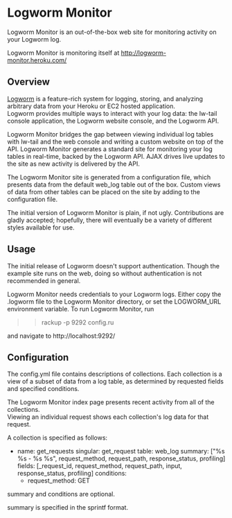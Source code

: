 Logworm Monitor
===============

Logworm Monitor is an out-of-the-box web site for monitoring activity on your Logworm log.

Logworm Monitor is monitoring itself at <http://logworm-monitor.heroku.com/>

Overview
--------

[Logworm](http://logworm.com) is a feature-rich system for logging, storing, and analyzing arbitrary data from your Heroku or EC2 hosted application.  
Logworm provides multiple ways to interact with your log data: the lw-tail console application, the Logworm website console, and
the Logworm API.  

Logworm Monitor bridges the gap between viewing individual log tables with lw-tail and the web console and writing a custom website
on top of the API.  Logworm Monitor generates a standard site for monitoring your log tables in real-time, backed by 
the Logworm API.  AJAX drives live updates to the site as new activity is delivered by the API.  

The Logworm Monitor site is generated from a configuration file, which presents data from the default web_log table out of the box.
Custom views of data from other tables can be placed on the site by adding to the configuration file.

The initial version of Logworm Monitor is plain, if not ugly.  Contributions are gladly accepted; hopefully, there will eventually be
a variety of different styles available for use.

Usage
-----

The initial release of Logworm doesn't support authentication.  Though the example site runs on the web, doing so without authentication
is not recommended in general.

Logworm Monitor needs credentials to your Logworm logs.  Either copy the .logworm file to the Logworm Monitor directory, 
or set the LOGWORM_URL environment variable.  To run Logworm Monitor, run
   
   >> rackup -p 9292 config.ru

and navigate to http://localhost:9292/

Configuration
-------------

The config.yml file contains descriptions of collections.  Each collection is
a view of a subset of data from a log table, as determined by requested fields
and specified conditions.  

The Logworm Monitor index page presents recent activity from all of the collections.  
Viewing an individual request shows each collection's log data
for that request.

A collection is specified as follows:
  - name: get_requests
    singular: get_request
    table: web_log
    summary: ["%s %s - %s %s", request_method, request_path, response_status, profiling]
    fields: [_request_id, request_method, request_path, input, response_status, profiling]
    conditions: 
      - request_method: GET

summary and conditions are optional.  

summary is specified in the sprintf format.
